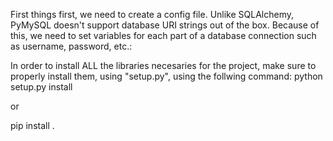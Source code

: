 First things first, we need to create a config file. Unlike SQLAlchemy, PyMySQL doesn't support database URI strings out of the box. Because of this, we need to set variables for each part of a database connection such as username, password, etc.:

In order to install ALL the libraries necesaries for the project, 
make sure to properly install them, using "setup.py", using the follwing  command:
python setup.py install

or 

pip install . 